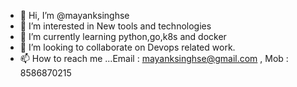 - 👋 Hi, I’m @mayanksinghse
- 👀 I’m interested in New tools and technologies
- 🌱 I’m currently learning python,go,k8s and docker
- 💞️ I’m looking to collaborate on Devops related work.
- 📫 How to reach me ...Email : mayanksinghse@gmail.com , Mob : 8586870215

<!---
mayanksinghse/mayanksinghse is a ✨ special ✨ repository because its `README.md` (this file) appears on your GitHub profile.
You can click the Preview link to take a look at your changes.
--->
